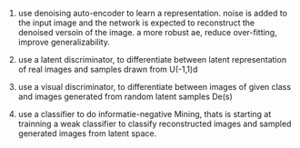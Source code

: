 1. use denoising auto-encoder to learn a representation.
  noise is added to the input image and the network is expected to reconstruct the denoised versoin of the image.
  a more robust ae, reduce over-fitting, improve generalizability.
2. use a latent discriminator, to differentiate between latent representation of real images and samples drawn from U(-1,1)d

3. use a visual discriminator, to differentiate between images of given class and images generated from random latent samples De(s)
4. use a classifier to do informatie-negative Mining,
  thats is starting at trainning a weak classifier to classify reconstructed images and sampled generated images from latent space.

